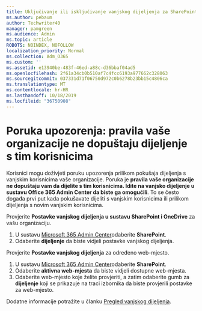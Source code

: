 ```yaml
---
title: Uključivanje ili isključivanje vanjskog dijeljenja za SharePoint
ms.author: pebaum
author: Techwriter40
manager: pamgreen
ms.audience: Admin
ms.topic: article
ROBOTS: NOINDEX, NOFOLLOW
localization_priority: Normal
ms.collection: Adm_O365
ms.custom: ''
ms.assetid: e13940be-483f-46ed-a88c-d36bbaf04ad5
ms.openlocfilehash: 2f61a34cb0b510af7c4fcc6193a977662c328063
ms.sourcegitcommit: 037331d71f06750d972c0b6278b23bb15c4806ca
ms.translationtype: MT
ms.contentlocale: hr-HR
ms.lasthandoff: 10/18/2019
ms.locfileid: "36750908"
---
```

# <a name="warning-message-your-organizations-policies-dont-allow-you-to-share-with-these-users"></a>Poruka upozorenja: pravila vaše organizacije ne dopuštaju dijeljenje s tim korisnicima

Korisnici mogu doživjeti poruku upozorenja prilikom pokušaja dijeljenja s vanjskim korisnicima vaše organizacije. Poruka je **pravila vaše organizacije ne dopuštaju vam da dijelite s tim korisnicima. Idite na vanjsko dijeljenje u sustavu Office 365 Admin Center da biste ga omogućili**. To se često događa prvi put kada pokušavate dijeliti s vanjskim korisnicima ili prilikom dijeljenja s novim vanjskim korisnicima.

Provjerite **Postavke vanjskog dijeljenja u sustavu SharePoint i OneDrive** za vašu organizaciju.

1. U sustavu [Microsoft 365 Admin Center](https://admin.microsoft.com/AdminPortal/Home#/homepage">https://admin.microsoft.com/)odaberite **SharePoint**.
3. Odaberite **dijeljenje** da biste vidjeli postavke vanjskog dijeljenja.

Provjerite **Postavke vanjskog dijeljenja** za određeno web-mjesto.

1. U sustavu [Microsoft 365 Admin Center](https://admin.microsoft.com/AdminPortal/Home#/homepage">https://admin.microsoft.com/)odaberite **SharePoint**.
2. Odaberite **aktivna web-mjesta** da biste vidjeli dostupne web-mjesta.
3. Odaberite web-mjesto koje želite provjeriti, a zatim odaberite gumb za **dijeljenje** koji se prikazuje na traci izbornika da biste provjerili postavke za web-mjesto.

Dodatne informacije potražite u članku [Pregled vanjskog dijeljenja](https://docs.microsoft.com/sharepoint/external-sharing-overview).